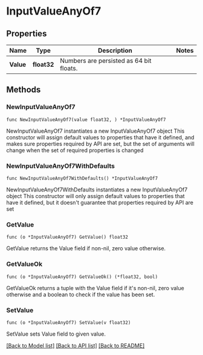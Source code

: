 # InputValueAnyOf7

## Properties

Name | Type | Description | Notes
------------ | ------------- | ------------- | -------------
**Value** | **float32** | Numbers are persisted as 64 bit floats. | 

## Methods

### NewInputValueAnyOf7

`func NewInputValueAnyOf7(value float32, ) *InputValueAnyOf7`

NewInputValueAnyOf7 instantiates a new InputValueAnyOf7 object
This constructor will assign default values to properties that have it defined,
and makes sure properties required by API are set, but the set of arguments
will change when the set of required properties is changed

### NewInputValueAnyOf7WithDefaults

`func NewInputValueAnyOf7WithDefaults() *InputValueAnyOf7`

NewInputValueAnyOf7WithDefaults instantiates a new InputValueAnyOf7 object
This constructor will only assign default values to properties that have it defined,
but it doesn't guarantee that properties required by API are set

### GetValue

`func (o *InputValueAnyOf7) GetValue() float32`

GetValue returns the Value field if non-nil, zero value otherwise.

### GetValueOk

`func (o *InputValueAnyOf7) GetValueOk() (*float32, bool)`

GetValueOk returns a tuple with the Value field if it's non-nil, zero value otherwise
and a boolean to check if the value has been set.

### SetValue

`func (o *InputValueAnyOf7) SetValue(v float32)`

SetValue sets Value field to given value.



[[Back to Model list]](../README.md#documentation-for-models) [[Back to API list]](../README.md#documentation-for-api-endpoints) [[Back to README]](../README.md)



